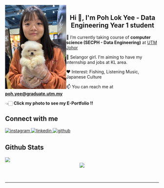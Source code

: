 <img align="left" width="200" src="https://github.com/pohlokyee/pohlokyee/blob/main/pic/IMG-20231201-WA0007.jpg" />
<h2 align="center">Hi 👋, I'm Poh Lok Yee - Data Engineering Year 1 student </h1>

🏫 I’m currently taking course of **computer science (SECPH - Data Engineering)** at [UTM Johor](https://www.utm.my/)
   
🏡 Selangor girl.  I'm aiming to have my internship and jobs at KL area.

❤️ Interest: Fishing, Listening Music, Japanese Culture

📫 You can reach me at **poh.yee@graduate.utm.my**

👈🏻 **Click my photo to see my E-Portfolio !!**







## Connect with me  
<a href="https://instagram.com/holypolok" target="_blank">
<img src=https://img.shields.io/badge/instagram-%23000000.svg?&style=for-the-badge&logo=instagram&logoColor=white alt=instagram style="margin-bottom: 5px;" />
</a>
<a href="https://www.linkedin.com/in/pohlokyee/" target="_blank">
<img src=https://img.shields.io/badge/linkedin-%231E77B5.svg?&style=for-the-badge&logo=linkedin&logoColor=white alt=linkedin style="margin-bottom: 5px;" />
</a>
<a href="https://github.com/pohlokyee" target="_blank">
<img src=https://img.shields.io/badge/github-%2324292e.svg?&style=for-the-badge&logo=github&logoColor=white alt=github style="margin-bottom: 5px;" />
</a>  
</div>  
  
<br/>  

## Github Stats  
<img align="center" src="http://github-profile-summary-cards.vercel.app/api/cards/profile-details?username=pohlokyee&theme=highcontrast" height="180em" />
</div>
<br/>  

<div align="center">
<img src="https://komarev.com/ghpvc/?username=pohlokyee&&style=flat-square" align="center" />
</div>  
  
<br/>  

<br />

----
